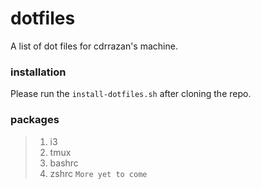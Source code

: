 # dotfiles
A list of dot files for cdrrazan's machine.

### installation
Please run the ```install-dotfiles.sh``` after cloning the repo.

### packages

>  1. i3
>  2. tmux
>  3. bashrc
>  4. zshrc
``` More yet to come ```
